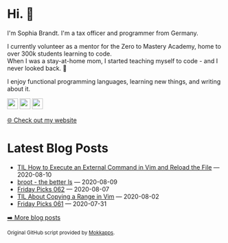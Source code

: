 <h1>Hi. 👋</h1>
<p>I'm Sophia Brandt. I'm a tax officer and programmer from Germany.</p>
<p>I currently volunteer as a mentor for the Zero to Mastery Academy, home to over 300k students learning to code.<br>
When I was a stay-at-home mom, I started teaching myself to code - and I never looked back. 💜</p>
<p>I enjoy functional programming languages, learning new things, and writing about it.</p>
<p><a href="https://www.twitter.com/hisophiabrandt"><img src="https://img.shields.io/badge/twitter-%231DA1F2.svg?&style=for-the-badge&logo=twitter&logoColor=white" height=25></a> <a href="https://www.linkedin.com/in/sophiabrandt"><img src="https://img.shields.io/badge/linkedin-%230077B5.svg?&style=for-the-badge&logo=linkedin&logoColor=white" height=25></a> <a href="https://dev.to/sophiabrandt"><img src="https://img.shields.io/badge/DEV.TO-%230A0A0A.svg?&style=for-the-badge&logo=dev-dot-to&logoColor=white" height=25></a></p>
<p><a href="https://www.sophiabrandt.com">🌐 Check out my website</a></p>
<h1>Latest Blog Posts</h1>
  <ul>
    <li><a href=https://www.rockyourcode.com/til-how-to-execute-an-external-command-in-vim-and-reload-the-file/>TIL How to Execute an External Command in Vim and Reload the File</a> — 2020-08-10</li><li><a href=https://www.rockyourcode.com/broot-the-better-ls/>broot - the better ls</a> — 2020-08-09</li><li><a href=https://www.rockyourcode.com/friday-picks-062/>Friday Picks 062</a> — 2020-08-07</li><li><a href=https://www.rockyourcode.com/til-about-copying-a-range-in-vim/>TIL About Copying a Range in Vim</a> — 2020-08-02</li><li><a href=https://www.rockyourcode.com/friday-picks-061/>Friday Picks 061</a> — 2020-07-31</li>
  </ul>
<p><a href="https://www.rockyourcode.com">➡️ More blog posts</a></p>
<p><small>Original GitHub script provided by <a href="https://github.com/Mokkapps">Mokkapps</a>.</small></p>

